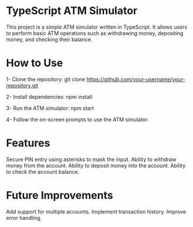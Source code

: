 # TypeScript ATM Simulator

This project is a simple ATM simulator written in TypeScript. It allows users to perform basic ATM operations such as withdrawing money, depositing money, and checking their balance.

# How to Use
1- Clone the repository:
git clone https://github.com/your-username/your-repository.git

2- Install dependencies:
npm install

3- Run the ATM simulator:
npm start


4- Follow the on-screen prompts to use the ATM simulator.

# Features
Secure PIN entry using asterisks to mask the input.
Ability to withdraw money from the account.
Ability to deposit money into the account.
Ability to check the account balance.

# Future Improvements
Add support for multiple accounts.
Implement transaction history.
Improve error handling.






